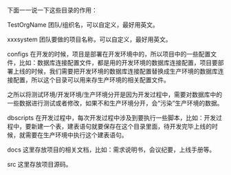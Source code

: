 下面一一说一下这些目录的作用：

TestOrgName
团队/组织名，可以自定义，最好用英文。

xxxsystem
团队要做的项目名称，可以自定义，最好用英文。

configs
在开发的时候，项目是部署在开发环境中的，所以项目中的一些配置文件，比如：数据库连接配置文件，都是用的开发环境的数据库连接配置，项目要部署上线的时候，我们需要把开发环境的数据库连接配置替换成生产环境的数据库连接配置，所以这个目录可以用来存生产环境的相关配置文件。

之所以将测试环境/开发环境/生产环境分开是因为开发过程中，需要对数据库中的一些数据进行测试或者修改，如果不和生产环境分开，会“污染”生产环境的数据。

dbscripts
在开发过程中，每次开发过程中涉及到要执行一些脚本，比如：开发过程中，要新建一个表，建表语句就要保存在这个目录里面，待开发完毕上线的时候，就需要在生产环境中执行这个建表语句。

docs
这里存放项目的相关文档，比如：需求说明书，会议纪要，上线手册等。

src
这里存放项目源码。

